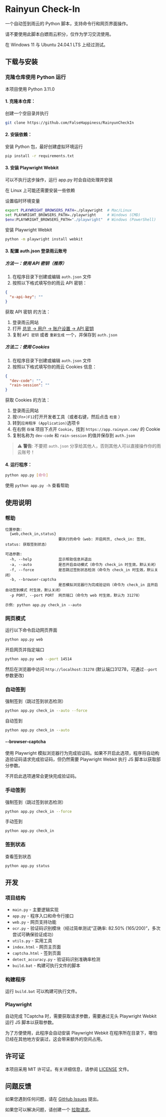 # Rainyun Check-In

一个自动签到雨云的 Python 脚本，支持命令行和网页界面操作。

请不要使用此脚本白嫖雨云积分，仅作为学习交流使用。

在 Windows 11 与 Ubuntu 24.04.1 LTS 上经过测试。

## 下载与安装

### 克隆仓库使用 Python 运行

本项目使用 Python 3.11.0

#### 1. 克隆本仓库：

创建一个空目录并执行

```bash
git clone https://github.com/FalseHappiness/RainyunCheckIn
```

#### 2. 安装依赖：

安装 Python 包，最好创建虚拟环境运行

```bash
pip install -r requirements.txt
```

#### 3. 安装 Playwright Webkit

可以不执行这步操作，运行 app.py 时会自动处理并安装

在 Linux 上可能还需要安装一些依赖

设置临时环境变量

```bash
export PLAYWRIGHT_BROWSERS_PATH=./playwright  # Mac/Linux
set PLAYWRIGHT_BROWSERS_PATH=./playwright     # Windows (CMD)
$env:PLAYWRIGHT_BROWSERS_PATH="./playwright"  # Windows (PowerShell)
```

安装 Playwright Webkit

```bash
python -m playwright install webkit
```

#### 3. 配置 auth.json 登录雨云账号

##### 方法一：使用 API 密钥（推荐）

1. 在程序目录下创建或编辑 `auth.json` 文件
2. 按照以下格式填写你的雨云 API 密钥：

```json
{
  "x-api-key": ""
}
```

获取 API 密钥 的方法：

1. 登录雨云网站
2. 打开 [总览 → 用户 → 账户设置 → API 密钥](https://app.rainyun.com/account/settings/api-key)
3. 复制 `API 密钥` 或者 `重新生成` 一个，并保存到 `auth.json`

##### 方法二：使用 Cookies

1. 在程序目录下创建或编辑 `auth.json` 文件
2. 按照以下格式填写你的雨云 Cookies 信息：

```json
{
  "dev-code": "",
  "rain-session": ""
}
```

获取 Cookies 的方法：

1. 登录雨云网站
2. 按`(Fn+)F12`打开开发者工具（或者右键，然后点击 `检查` ）
3. 转到`应用程序 (Application)`选项卡
4. 在右侧 `存储` 项目下点开 `Cookie`，找到 `https://app.rainyun.com/` 的 Cookie
5. 复制名称为 `dev-code` 和 `rain-session` 的值并保存到 `auth.json`

> ⚠️ **警告**: 不要把 `auth.json` 分享给其他人，否则其他人可以直接操作你的雨云账号！

#### 4. 运行程序：

```bash
python app.py [命令]
```

使用 `python app.py -h` 查看帮助

## 使用说明

### 帮助

```
位置参数:
  {web,check_in,status}
                        要执行的命令（web: 开启网页, check_in: 签到, status: 获取签到状态）

可选参数:
  -h, --help            显示帮助信息并退出
  -a, --auto            是否开启自动模式（命令为 check_in 时生效，默认关闭）
  -f, --force           是否跳过签到状态检测（命令为 check_in 时生效，默认关闭）
  -b, --browser-captcha
                        是否模拟浏览器行为完成验证码（命令为 check_in 且开启 自动签到模式 时生效，默认关闭）
  -p PORT, --port PORT  网页端口（命令为 web 时生效，默认为 31278）

示例: python app.py check_in --auto
```

### 网页模式

运行以下命令启动网页界面

```bash
python app.py web
```

开启网页并指定端口

```bash
python app.py web --port 14514
```

然后在浏览器中访问 `http://localhost:31278` (默认端口31278，可通过`--port`参数更改)

### 自动签到

强制签到（跳过签到状态检测）

```bash
python app.py check_in --auto --force
```

自动签到

```bash
python app.py check_in --auto
```

#### --browser-captcha

使用 Playwright 模拟浏览器行为完成验证码。如果不开启此选项，程序将自动构造验证码请求完成验证码，但仍然需要 Playwright
Webkit 执行 JS 脚本以获取部分参数。

不开启此选项通常会更快完成验证码。

### 手动签到

强制签到（跳过签到状态检测）

```bash
python app.py check_in --force
```

手动签到

```bash
python app.py check_in
```

### 签到状态

查看签到状态

```bash
python app.py status
```

## 开发

### 项目结构

- `main.py` - 主要逻辑实现
- `app.py` - 程序入口和命令行接口
- `web.py` - 网页支持功能
- `ocr.py` - 验证码识别模块（经过简单测试“正确率: 82.50% (165/200)”，多次尝试可确保验证成功）
- `utils.py` - 实用工具
- `index.html` - 网页主页面
- `captcha.html` - 签到页面
- `detect_accuracy.py` - 验证码识别准确率检测
- `build.bat` - 构建可执行文件的脚本

### 构建程序

运行 `build.bat` 可以构建可执行文件。

### Playwright

自动完成 TCaptcha 时，需要获取请求参数，需要通过无头 Playwright Webkit 运行 JS 脚本以获取参数。

为了方便使用，此程序会自动安装 Playwright Webkit 在程序所在目录下，哪怕已经在其他地方安装过，这会带来额外的空间占用。

## 许可证

本项目采用 MIT
许可证。有关详细信息，请参阅 [LICENSE](https://github.com/FalseHappiness/RainyunCheckIn/blob/main/LICENSE) 文件。

## 问题反馈

如果您遇到任何问题，请在 [GitHub Issues](https://github.com/FalseHappiness/RainyunCheckIn/issues) 提出。

如果您可以解决问题，请创建一个 [拉取请求](https://github.com/FalseHappiness/RainyunCheckIn/pulls)。